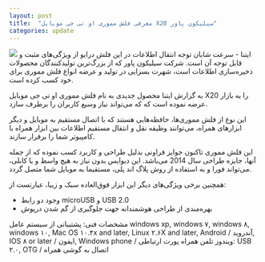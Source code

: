 ```yaml
---
layout: post
title:  "معرفی فلش مموری او تی جی موبایل X20 سیلیکون پاور"
categories: update
---
```


<img src="{{ site.baseurl }}/images/pic01.jpg">
ایتنا - سرعت شایان توجه انتقال اطلاعات در این فلش درایو از ویژگی‌های مثبت و قابل توجه آن است.
شرکت سیلیکون پاور که از بزرگ‌ترین تولیدکنندگان محصولات ذخیره‌سازی اطلاعات است، شهرت بسزایی در تولید و عرضه انواع فلش مموری برای خود کسب کرده است.


به گزارش ایتنا محصول جدیدی به نام فلش مموری او تی جی موبایل  X20 را به بازار عرضه نموده است که که می‌تواند نیاز وسیع کاربران را برطرف سازد.

این نوع از فلش مموری‌ها، حافظه‌هایی هستند که با اتصال مستقیم به موبایل و دیگر ابزارهای همراه، می‌توانند وظیقه نقل و انتقال مستقیم اطلاعات بین ابزار همراه با کامپیوتر شما را برقرار سازند.

این فلش مموری تاکنون جوایز فراونی بدلیل طراحی و کاربرد کسب نموده که از جمله آنها، جایزه طراحی سال 2014 می‌باشد.
این دیوایس بدون نیاز به هیچ واسط و یا کابلی، می‌تواند فورا و به استفاده از روش پلاگ اند پلی، مستقیما به موبایل شما متصل گردد.

همچنین برخی ویژگی‌های دیگر این ابزار فوق‌العاده سبک و زیبا، عبارتست از:
- وجود دو رابط microUSB و USB 2.0
- بهره‌مندی از طراحی هوشمندانه جهت جلوگیری از گم شدن درپوش

مشخصات فنی:
پشتیبانی از سیستم عامل windows xp, windows ۷, windows ۸, windows ۱۰, Mac OS ۱۰.۴x and later, Linux ۲.۶X and later, Android / آندروید, IOS ۸ or later / ایفون, Windows phone / ویندوز تلفن همراه
پورت ارتباطی: USB ۲.۰, OTG / اتصال به گوشی همراه